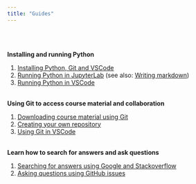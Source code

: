 ```yaml
---
title: "Guides"
---
```


&nbsp;

<br /> **Installing and running Python**

1. [Installing Python, Git and VSCode](/guides/python-setup)
2. [Running Python in JupyterLab](/guides/jupyterlab) (see also: [Writing markdown](https://www.markdownguide.org/basic-syntax/))
3. [Running Python in VSCode](/guides/vscode-basics)

<br /> **Using Git to access course material and collaboration**

1. [Downloading course material using Git](/guides/git-jupyterlab)
2. [Creating your own repository](/guides/make-repo)
3. [Using Git in VSCode](/guides/vscode-git)


<br />**Learn how to search for answers and ask questions**

1. [Searching for answers using Google and Stackoverflow](/guides/searching)
2. [Asking questions using GitHub issues](/guides/github-issues)
